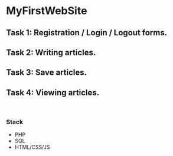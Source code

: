 # MyFirstWebSite

## Task 1: Registration / Login / Logout forms.
## Task 2: Writing articles.
## Task 3: Save articles.
## Task 4: Viewing articles.

</br>

### Stack
+ PHP
+ SQL
+ HTML/CSS/JS
